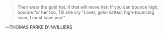 > Then wear the gold hat, if that will move her;
>    If you can bounce high, bounce for her too,
> Till she cry "Lover, gold-hatted, high-bouncing lover,
>   I must have you!"

—THOMAS PARKE D'INVILLIERS
